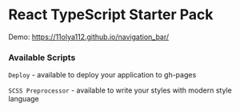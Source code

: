 # React TypeScript Starter Pack

Demo: https://11olya112.github.io/navigation_bar/

### Available Scripts

`Deploy` - available to deploy your application to gh-pages

`SCSS Preprocessor` - available to write your styles with modern style language
